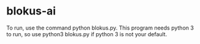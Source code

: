 # blokus-ai

To run, use the command python blokus.py. This program needs python 3 to run, so use python3 blokus.py if python 3 is not your default.
